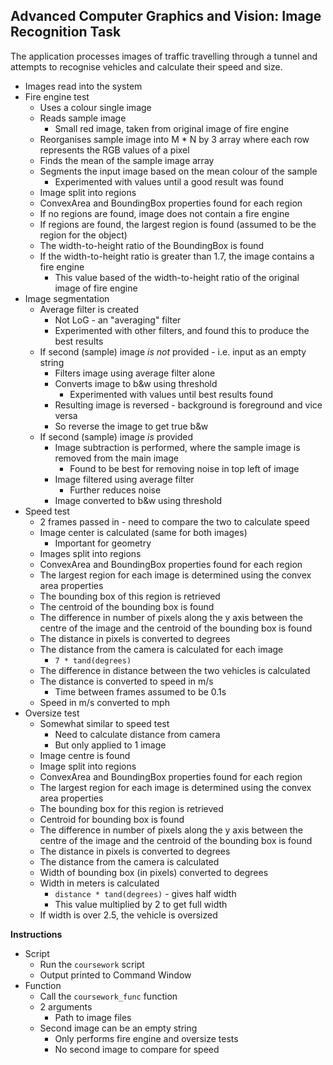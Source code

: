 ## Advanced Computer Graphics and Vision: Image Recognition Task

The application processes images of traffic travelling through a tunnel and attempts to recognise vehicles and calculate their speed and size. 

* Images read into the system
* Fire engine test
	* Uses a colour single image
	* Reads sample image
		* Small red image, taken from original image of fire engine
	* Reorganises sample image into M * N by 3 array where each row represents the RGB values of a pixel
	* Finds the mean of the sample image array
	* Segments the input image based on the mean colour of the sample
		* Experimented with values until a good result was found
	* Image split into regions
	* ConvexArea and BoundingBox properties found for each region
	* If no regions are found, image does not contain a fire engine
	* If regions are found, the largest region is found (assumed to be the region for the object)
	* The width-to-height ratio of the BoundingBox is found
	* If the width-to-height ratio is greater than 1.7, the image contains a fire engine
		* This value based of the width-to-height ratio of the original image of fire engine
* Image segmentation
	* Average filter is created
		* Not LoG - an "averaging" filter
		* Experimented with other filters, and found this to produce the best results
	* If second (sample) image _is not_ provided - i.e. input as an empty string
		* Filters image using average filter alone
		* Converts image to b&w using threshold
			* Experimented with values until best results found
		* Resulting image is reversed - background is foreground and vice versa
		* So reverse the image to get true b&w
	* If second (sample) image _is_ provided
		* Image subtraction is performed, where the sample image is removed from the main image
			* Found to be best for removing noise in top left of image
		* Image filtered using average filter
			* Further reduces noise
		* Image converted to b&w using threshold
* Speed test
	* 2 frames passed in - need to compare the two to calculate speed
	* Image center is calculated (same for both images)
		* Important for geometry
	* Images split into regions
	* ConvexArea and BoundingBox properties found for each region
	* The largest region for each image is determined using the convex area properties
	* The bounding box of this region is retrieved
	* The centroid of the bounding box is found
	* The difference in number of pixels along the y axis between the centre of the image and the centroid of the bounding box is found
	* The distance in pixels is converted to degrees
	* The distance from the camera is calculated for each image
		* `7 * tand(degrees)`
	* The difference in distance between the two vehicles is calculated
	* The distance is converted to speed in m/s
		* Time between frames assumed to be 0.1s
	* Speed in m/s converted to mph
* Oversize test
	* Somewhat similar to speed test
		* Need to calculate distance from camera
		* But only applied to 1 image
	* Image centre is found
	* Image split into regions
	* ConvexArea and BoundingBox properties found for each region
	* The largest region for each image is determined using the convex area properties
	* The bounding box for this region is retrieved
	* Centroid for bounding box is found
	* The difference in number of pixels along the y axis between the centre of the image and the centroid of the bounding box is found
	* The distance in pixels is converted to degrees
	* The distance from the camera is calculated
	* Width of bounding box (in pixels) converted to degrees
	* Width in meters is calculated
		* `distance * tand(degrees)` - gives half width
		* This value multiplied by 2 to get full width
	* If width is over 2.5, the vehicle is oversized

__Instructions__

* Script
	* Run the `coursework` script
	* Output printed to Command Window
* Function
	* Call the `coursework_func` function
	* 2 arguments
		* Path to image files
	* Second image can be an empty string
		* Only performs fire engine and oversize tests
		* No second image to compare for speed
